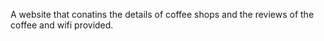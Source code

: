 A website that conatins the details of coffee shops and the reviews of the coffee and wifi provided.
